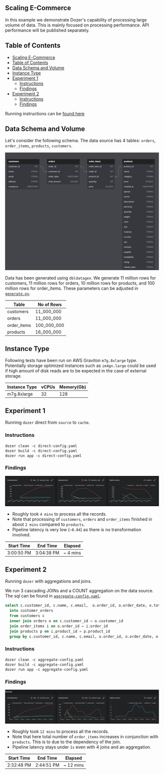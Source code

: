 ## Scaling E-Commerce

In this example we demonstrate Dozer's capability of processing large volume of data. This is mainly focused on processing performance. API performance will be published separately. 

## Table of Contents
- [Scaling E-Commerce](#scaling-e-commerce)
- [Table of Contents](#table-of-contents)
- [Data Schema and Volume](#data-schema-and-volume)
- [Instance Type](#instance-type)
- [Experiment 1](#experiment-1)
  - [Instructions](#instructions)
  - [Findings](#findings)
- [Experiment 2](#experiment-2)
  - [Instructions](#instructions-1)
  - [Findings](#findings-1)

Running instructions can be [found here](./running.md)
## Data Schema and Volume

Let's consider the following schema. The data source has 4 tables: `orders`, `order_items`, `products`, `customers`. 

![Schema](./images/schema.png)

Data has been generated using `dbldatagen`. 
We generate 11 million rows for customers, 11 million rows for orders, 10 million rows for products, and 100 million rows for order_items. These parameters can be adjusted in [`generate.py`](./generate.py).

| Table       | No of Rows  |
| ----------- | ----------- |
| customers   | 11_000_000  |
| orders      | 11_000_000  |
| order_items | 100_000_000 |
| products    | 16_000_000  |


## Instance Type

Following tests have been run on AWS Graviton `m7g.8xlarge` type. Potentially storage optimized instances such as `im4gn.large` could be used if high amount of disk reads are to be expected in the case of external storage. 

| Instance Type | vCPUs | Memory(Gb) |
| ------------- | ----- | ---------- |
| m7g.8xlarge   | 32    | 128        |



## Experiment 1

Running `dozer` direct from `source` to `cache`.

### Instructions
```
dozer clean -c direct-config.yaml
dozer build -c direct-config.yaml
dozer run app -c direct-config.yaml
```

### Findings

![Experiement 1](./images/experiment_1.png)

 - Roughly took `4 mins` to process all the records. 
 - Note that processing of `customers`, `orders` and `order_items` finished in about `2 mins` compared to `products`.
 - Pipeline latency is very low (`~0.04`) as there is no transformation involved.
 
| Start Time | End Time   | Elapsed  |
| ---------- | ---------- | -------- |
| 3:00:50 PM | 3:04:38 PM | ~ 4 mins |


## Experiment 2

Running `dozer` with aggregations and joins.

We run 3 cascading JOINs and a COUNT aggregation on the data source. The sql can be found in [`aggregate-config.yaml`](./aggregate-config.yaml).

```sql
select c.customer_id, c.name, c.email,  o.order_id, o.order_date, o.total_amount, COUNT(*)
  into customer_orders 
  from customers c
  inner join orders o on c.customer_id = o.customer_id
  join order_items i on o.order_id = i.order_id
  join products p on i.product_id = p.product_id
  group by c.customer_id, c.name, c.email, o.order_id, o.order_date, o.total_amount
```

### Instructions
```
dozer clean -c aggregate-config.yaml
dozer build -c aggregate-config.yaml
dozer run app -c aggregate-config.yaml
```


### Findings

![Experiement 2](./images/experiment_2.png)

 - Roughly took `12 mins` to process all the records. 
 - Note that here total number of `order_items` increases in conjunction with `products`. This is to due to the dependency of the join. 
 - Pipeline latency stays under `1s` even with 4 joins and an aggregation.
 
| Start Time | End Time   | Elapsed   |
| ---------- | ---------- | --------- |
| 2:32:48 PM | 2:44:51 PM | ~ 12 mins |
